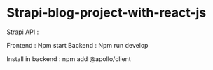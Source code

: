 # Strapi-blog-project-with-react-js

Strapi API :

Frontend : Npm start
Backend : Npm run develop


Install in backend : npm add @apollo/client

